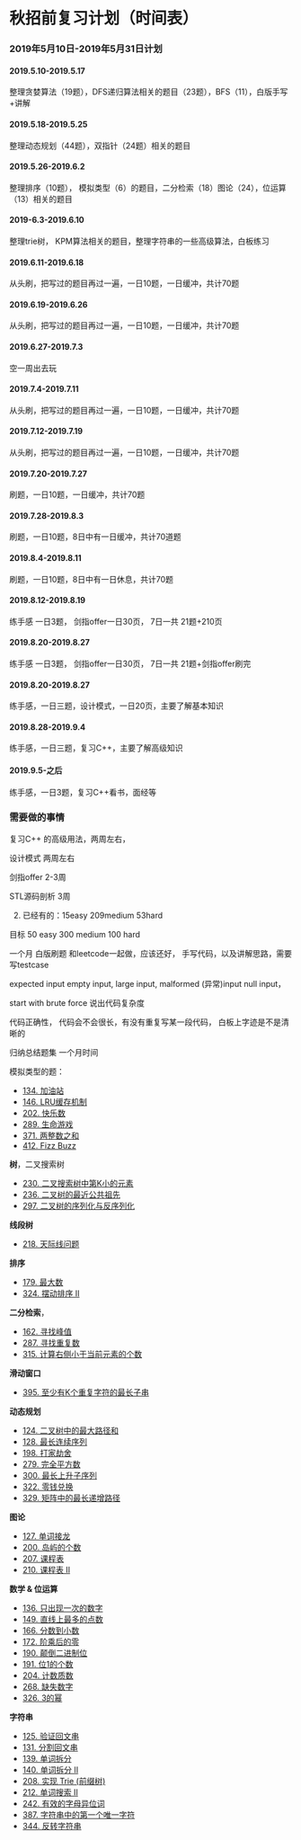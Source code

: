# 秋招前复习计划（时间表）



### 2019年5月10日-2019年5月31日计划

#### 2019.5.10-2019.5.17

整理贪婪算法（19题），DFS递归算法相关的题目（23题），BFS（11），白版手写+讲解

#### 2019.5.18-2019.5.25

整理动态规划（44题），双指针（24题）相关的题目

#### 2019.5.26-2019.6.2

整理排序（10题）， 模拟类型（6）的题目，二分检索（18）图论（24），位运算（13）相关的题目

#### 2019-6.3-2019.6.10

整理trie树，  KPM算法相关的题目，整理字符串的一些高级算法，白板练习

#### 2019.6.11-2019.6.18

从头刷，把写过的题目再过一遍，一日10题，一日缓冲，共计70题

#### 2019.6.19-2019.6.26

从头刷，把写过的题目再过一遍，一日10题，一日缓冲，共计70题

#### 2019.6.27-2019.7.3

空一周出去玩

#### 2019.7.4-2019.7.11

从头刷，把写过的题目再过一遍，一日10题，一日缓冲，共计70题

#### 2019.7.12-2019.7.19

从头刷，把写过的题目再过一遍，一日10题，一日缓冲，共计70题

#### 2019.7.20-2019.7.27

刷题，一日10题，一日缓冲，共计70题

#### 2019.7.28-2019.8.3

刷题，一日10题，8日中有一日缓冲，共计70道题

#### 2019.8.4-2019.8.11

刷题，一日10题，8日中有一日休息，共计70题

#### 2019.8.12-2019.8.19

练手感 一日3题， 剑指offer一日30页， 7日一共 21题+210页

#### 2019.8.20-2019.8.27

练手感 一日3题， 剑指offer一日30页， 7日一共 21题+剑指offer刷完

#### 2019.8.20-2019.8.27

练手感，一日三题，设计模式，一日20页，主要了解基本知识

#### 2019.8.28-2019.9.4

练手感，一日三题，复习C++，主要了解高级知识

#### 2019.9.5-之后

练手感，一日3题，复习C++看书，面经等

### 需要做的事情





复习C++ 的高级用法，两周左右，

设计模式  两周左右

剑指offer 2-3周



STL源码剖析 3周



2. 已经有的：15easy 209medium 53hard

目标 50 easy 300 medium 100 hard

一个月  白版刷题 和leetcode一起做，应该还好， 手写代码，以及讲解思路，需要写testcase

expected input empty input, large input, malformed (异常)input null input， 

start with brute force 说出代码复杂度



代码正确性， 代码会不会很长，有没有重复写某一段代码， 白板上字迹是不是清晰的



归纳总结题集   一个月时间 

模拟类型的题：

- [134. 加油站](https://link.zhihu.com/?target=https%3A//leetcode-cn.com/problems/gas-station/)
- [146. LRU缓存机制](https://link.zhihu.com/?target=https%3A//leetcode-cn.com/problems/lru-cache/)
- [202. 快乐数](https://link.zhihu.com/?target=https%3A//leetcode-cn.com/problems/happy-number/)
- [289. 生命游戏](https://link.zhihu.com/?target=https%3A//leetcode-cn.com/problems/game-of-life/)
- [371. 两整数之和](https://link.zhihu.com/?target=https%3A//leetcode-cn.com/problems/sum-of-two-integers/)
- [412. Fizz Buzz](https://link.zhihu.com/?target=https%3A//leetcode-cn.com/problems/fizz-buzz/)

**树**，二叉搜索树

- [230. 二叉搜索树中第K小的元素](https://link.zhihu.com/?target=https%3A//leetcode-cn.com/problems/kth-smallest-element-in-a-bst/)
- [236. 二叉树的最近公共祖先](https://link.zhihu.com/?target=https%3A//leetcode-cn.com/problems/lowest-common-ancestor-of-a-binary-tree/)
- [297. 二叉树的序列化与反序列化](https://link.zhihu.com/?target=https%3A//leetcode-cn.com/problems/serialize-and-deserialize-binary-tree/)

**线段树**

- [218. 天际线问题](https://link.zhihu.com/?target=https%3A//leetcode-cn.com/problems/the-skyline-problem/)

**排序**

- [179. 最大数](https://link.zhihu.com/?target=https%3A//leetcode-cn.com/problems/largest-number/)
- [324. 摆动排序 II](https://link.zhihu.com/?target=https%3A//leetcode-cn.com/problems/wiggle-sort-ii/)

**二分检索**，

- [162. 寻找峰值](https://link.zhihu.com/?target=https%3A//leetcode-cn.com/problems/find-peak-element/)
- [287. 寻找重复数](https://link.zhihu.com/?target=https%3A//leetcode-cn.com/problems/find-the-duplicate-number/)
- [315. 计算右侧小于当前元素的个数](https://link.zhihu.com/?target=https%3A//leetcode-cn.com/problems/count-of-smaller-numbers-after-self/)

**滑动窗口**

- [395. 至少有K个重复字符的最长子串](https://link.zhihu.com/?target=https%3A//leetcode-cn.com/problems/longest-substring-with-at-least-k-repeating-characters/)

**动态规划**

- [124. 二叉树中的最大路径和](https://link.zhihu.com/?target=https%3A//leetcode-cn.com/problems/binary-tree-maximum-path-sum/)
- [128. 最长连续序列](https://link.zhihu.com/?target=https%3A//leetcode-cn.com/problems/longest-consecutive-sequence/)
- [198. 打家劫舍](https://link.zhihu.com/?target=https%3A//leetcode-cn.com/problems/house-robber/)
- [279. 完全平方数](https://link.zhihu.com/?target=https%3A//leetcode-cn.com/problems/perfect-squares/)
- [300. 最长上升子序列](https://link.zhihu.com/?target=https%3A//leetcode-cn.com/problems/longest-increasing-subsequence/)
- [322. 零钱兑换](https://link.zhihu.com/?target=https%3A//leetcode-cn.com/problems/coin-change/)
- [329. 矩阵中的最长递增路径](https://link.zhihu.com/?target=https%3A//leetcode-cn.com/problems/longest-increasing-path-in-a-matrix/)

**图论**

- [127. 单词接龙](https://link.zhihu.com/?target=https%3A//leetcode-cn.com/problems/word-ladder/)
- [200. 岛屿的个数](https://link.zhihu.com/?target=https%3A//leetcode-cn.com/problems/number-of-islands/)
- [207. 课程表](https://link.zhihu.com/?target=https%3A//leetcode-cn.com/problems/course-schedule/)
- [210. 课程表 II](https://link.zhihu.com/?target=https%3A//leetcode-cn.com/problems/course-schedule-ii/)

**数学 & 位运算**

- [136. 只出现一次的数字](https://link.zhihu.com/?target=https%3A//leetcode-cn.com/problems/single-number/)
- [149. 直线上最多的点数](https://link.zhihu.com/?target=https%3A//leetcode-cn.com/problems/max-points-on-a-line/)
- [166. 分数到小数](https://link.zhihu.com/?target=https%3A//leetcode-cn.com/problems/fraction-to-recurring-decimal/)
- [172. 阶乘后的零](https://link.zhihu.com/?target=https%3A//leetcode-cn.com/problems/factorial-trailing-zeroes/)
- [190. 颠倒二进制位](https://link.zhihu.com/?target=https%3A//leetcode-cn.com/problems/reverse-bits/)
- [191. 位1的个数](https://link.zhihu.com/?target=https%3A//leetcode-cn.com/problems/number-of-1-bits/)
- [204. 计数质数](https://link.zhihu.com/?target=https%3A//leetcode-cn.com/problems/count-primes/)
- [268. 缺失数字](https://link.zhihu.com/?target=https%3A//leetcode-cn.com/problems/missing-number/)
- [326. 3的幂](https://link.zhihu.com/?target=https%3A//leetcode-cn.com/problems/power-of-three/)

**字符串**

- [125. 验证回文串](https://link.zhihu.com/?target=https%3A//leetcode-cn.com/problems/valid-palindrome/)
- [131. 分割回文串](https://link.zhihu.com/?target=https%3A//leetcode-cn.com/problems/palindrome-partitioning/)
- [139. 单词拆分](https://link.zhihu.com/?target=https%3A//leetcode-cn.com/problems/word-break/)
- [140. 单词拆分 II](https://link.zhihu.com/?target=https%3A//leetcode-cn.com/problems/word-break-ii/)
- [208. 实现 Trie (前缀树)](https://link.zhihu.com/?target=https%3A//leetcode-cn.com/problems/implement-trie-prefix-tree/)
- [212. 单词搜索 II](https://link.zhihu.com/?target=https%3A//leetcode-cn.com/problems/word-search-ii/)
- [242. 有效的字母异位词](https://link.zhihu.com/?target=https%3A//leetcode-cn.com/problems/valid-anagram/)
- [387. 字符串中的第一个唯一字符](https://link.zhihu.com/?target=https%3A//leetcode-cn.com/problems/first-unique-character-in-a-string/)
- [344. 反转字符串](https://link.zhihu.com/?target=https%3A//leetcode-cn.com/problems/reverse-string/)